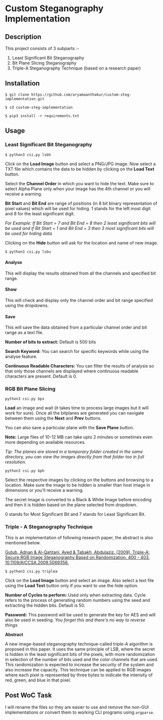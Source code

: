 # Custom Steganography Implementation

## Description

This project consists of 3 subparts :-

1. Least Significant Bit Steganography
2. Bit Plane Slicing Steganography
3. Triple-A Steganography Technique (based on a research paper)

## Installation

`$ git clone https://github.com/aryamaanthakur/custom-steg-implementation.git`

`$ cd custom-steg-implementation`

`$ pip3 install -r requirements.txt`

## Usage

### Least Significant Bit Steganography

`$ python3 csi.py lsbh`

Click on the **Load Image** button and select a PNG/JPG image. Now select a TXT file which contains the data to be hidden by clicking on the **Load Text** button.

Select the **Channel Order** in which you want to hide the text. Make sure to select Alpha Plane only when your image has the 4th channel or you will receive a warning.

**Bit Start** and **Bit End** are range of positions (in 8 bit binary representation of pixel values) which will be used for hiding. 1 stands for the left most digit and 8 for the least significant digit.

*For Example: If Bit Start = 7 and Bit End = 8 then 2 least significant bits will be used and if Bit Start = 1 and Bit End = 3 then 3 most significant bits will be used for hiding data*

Clicking on the **Hide** button will ask for the location and name of new image.

`$ python3 csi.py lsbu`

#### Analyse
This will display the results obtained from all the channels and specified bit range.
#### Show
This will check and display only the channel order and bit range specified using the dropdowns.
#### Save
This will save the data obtained from a particular channel order and bit range as a text file.

**Number of bits to extract:** Default is 500 bits

**Search Keyword:** You can search for specific keywords while using the analyse feature.

**Continuous Readable Characters:** You can filter the results of analysis so that only those channels are displayed where continuous readable characters are present. Default is 0.

### RGB Bit Plane Slicing

`python3 csi.py bps`

**Load** an image and wait (it takes time to process large images but it will work for sure).
Once all the bitplanes are generated you can navigate between them using the **Next** and **Prev** buttons.

You can also save a particular plane with the **Save Plane** button.

**Note:** Large files of 10-12 MB can take upto 2 minutes or sometimes even more depending on available resources.


*Tip: The planes are stored in a temporary folder created in the same directory, you can view the images directly from that folder too in full resolution.*

`python3 csi.py bph`

Select the respective images by clicking on the buttons and browsing to a location. Make sure the image to be hidden is smaller than host image in dimensions or you'll receive a warning.

The secret image is converted to a Black & White Image before encoding and then it is hidden based on the plane selected from dropdown.

0 stands for Most Significant Bit and 7 stands for Least Significant Bit.

### Triple - A Steganography Technique

This is an implementation of following research paper, the abstract is also mentioned below.

[Gutub, Adnan & Al-Qahtani, Ayed & Tabakh, Abdulaziz. (2009). Triple-A: Secure RGB Image Steganography Based on Randomization. 400 - 403. 10.1109/AICCSA.2009.5069356.](https://www.researchgate.net/publication/224503189_Triple-A_Secure_RGB_Image_Steganography_Based_on_Randomization)

`$ python3 csi.py triplea`

Click on the **Load Image** button and select an image. Also select a text file using the **Load Text** button only if you want to use the hide option.

**Number of Cycles to perform:** Used only when extracting data. Cycle refers to the process of generating random numbers using the seed and extracting the hidden bits. Default is 50.

**Password:** This password will be used to generate the key for AES and will also be used in seeding. *You forget this and there's no way to reverse things*

**Abstract**

A new image-based steganography technique-called triple-A algorithm is proposed in this paper. It uses the same principle of LSB, where the secret is hidden in the least significant bits of the pixels, with more randomization in selection of the number of bits used and the color channels that are used. This randomization is expected to increase the security of the system and also increase the capacity. This technique can be applied to RGB images where each pixel is represented by three bytes to indicate the intensity of red, green, and blue in that pixel.

## Post WoC Task
I will rename the files so they are easier to use and remove the non-GUI implementations or convert them to working CLI programs using `argparse`.
